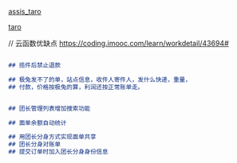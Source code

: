 [assis_taro](https://github.com/xyfll7/assis_taro)

[taro](https://taro.jd.com)

// 云函数优缺点
https://coding.imooc.com/learn/workdetail/43694#

```md 任务列表？

## 揽件后禁止退款

## 极兔发不了的单，站点信息，收件人寄件人，发什么快递，重量，
## 付款，价格按极兔的算，利润还按正常账单走。


## 团长管理列表增加搜索功能

## 面单余额自动统计

## 用团长分身方式实现面单共享
## 团长分身对账单
## 提交订单时加入团长分身身份信息

```
